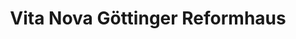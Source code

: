 ---
title: "Vita Nova Göttinger Reformhaus"
url: /goettingen/vita-nova-goettinger-reformhaus-hauptstrasse/
shop: Supermarkt
---